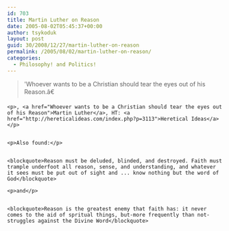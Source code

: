 ```yaml
---
id: 703
title: Martin Luther on Reason
date: 2005-08-02T05:45:37+00:00
author: tsykoduk
layout: post
guid: 30/2008/12/27/martin-luther-on-reason
permalink: /2005/08/02/martin-luther-on-reason/
categories:
  - Philosophy! and Politics!
---
```

<blockquote>'Whoever wants to be a Christian should tear the eyes out of his Reason.â€</blockquote>

	<p>, <a href="Whoever wants to be a Christian should tear the eyes out of his Reason">Martin Luther</a>, HT: <a href="http://hereticalideas.com/index.php?p=3113">Heretical Ideas</a></p>


	<p>Also found:</p>


	<blockquote>Reason must be deluded, blinded, and destroyed. Faith must trample underfoot all reason, sense, and understanding, and whatever it sees must be put out of sight and ... know nothing but the word of God</blockquote>

	<p>and</p>


	<blockquote>Reason is the greatest enemy that faith has: it never comes to the aid of spritual things, but-more frequently than not-struggles against the Divine Word</blockquote>